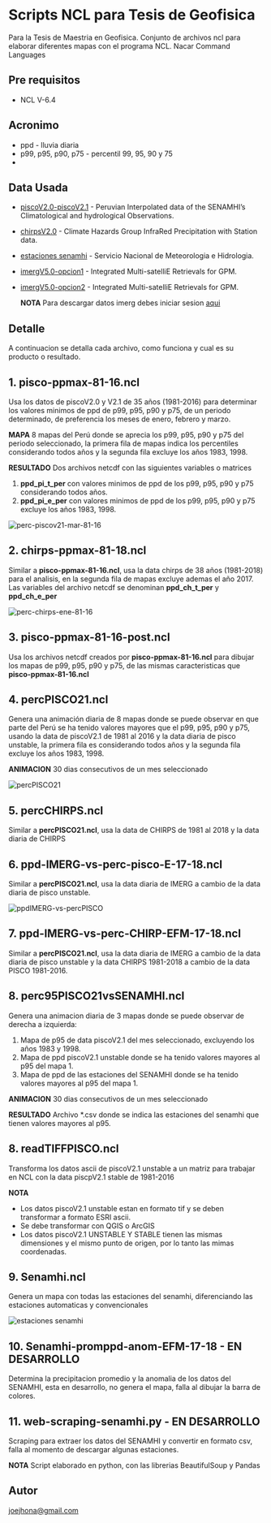 # Scripts NCL para Tesis de Geofisica

Para la Tesis de Maestria en Geofisica.
Conjunto de archivos ncl para elaborar diferentes mapas con el programa NCL.
Nacar Command Languages

## Pre requisitos 

* NCL V-6.4

## Acronimo

* ppd - lluvia diaria
* p99, p95, p90, p75 - percentil 99, 95, 90 y 75
* 

## Data Usada

* [piscoV2.0-piscoV2.1](https://www.senamhi.gob.pe/?p=observacion-de-inundaciones) - Peruvian Interpolated data of the SENAMHI’s Climatological and hydrological Observations.
* [chirpsV2.0](http://chg.geog.ucsb.edu/data/chirps/#_Data) - Climate Hazards Group InfraRed Precipitation with Station data.
* [estaciones senamhi](https://www.senamhi.gob.pe/?&p=estaciones) - Servicio Nacional de Meteorologia e Hidrologia.
* [imergV5.0-opcion1](https://disc.gsfc.nasa.gov/) - Integrated Multi-satelliE Retrievals for GPM.
* [imergV5.0-opcion2](https://disc.gsfc.nasa.gov/SSW/#keywords=) - Integrated Multi-satelliE Retrievals for GPM.

    **NOTA** Para descargar datos imerg debes iniciar sesion [aqui](https://urs.earthdata.nasa.gov/home) 

## Detalle

A continuacion se detalla cada archivo, como funciona y cual es su producto o resultado.

## 1. pisco-ppmax-81-16.ncl

Usa los datos de piscoV2.0 y V2.1 de 35 años (1981-2016) para determinar los valores minimos de ppd de p99, p95, p90 y p75, de un periodo determinado, de preferencia los meses de enero, febrero y marzo.

**MAPA** 8 mapas del Perú donde se aprecia los p99, p95, p90 y p75 del periodo seleccionado, la primera fila de mapas indica los percentiles considerando todos años y la segunda fila excluye los años 1983, 1998.

**RESULTADO** Dos archivos netcdf con las siguientes variables o matrices
1. **ppd_pi_t_per** con valores minimos de ppd de los p99, p95, p90 y p75 considerando todos años.
2. **ppd_pi_e_per** con valores minimos de ppd de los p99, p95, p90 y p75 excluye los años 1983, 1998.

![perc-piscov21-mar-81-16](https://user-images.githubusercontent.com/22982346/52011043-f67af300-24a4-11e9-8040-2dda58a7b1a4.png)

## 2. chirps-ppmax-81-18.ncl

Similar a **pisco-ppmax-81-16.ncl**, usa la data chirps de 38 años (1981-2018) para el analisis, en la segunda fila de mapas excluye ademas el año 2017. Las variables del archivo netcdf se denominan **ppd_ch_t_per** y **ppd_ch_e_per**

![perc-chirps-ene-81-16](https://user-images.githubusercontent.com/22982346/52011164-3e9a1580-24a5-11e9-9e1b-a08d44d77038.png)

## 3. pisco-ppmax-81-16-post.ncl

Usa los archivos netcdf creados por **pisco-ppmax-81-16.ncl** para dibujar los mapas de p99, p95, p90 y p75, de las mismas caracteristicas que **pisco-ppmax-81-16.ncl**

## 4. percPISCO21.ncl

Genera una animación diaria de 8 mapas donde se puede observar en que parte del Perú se ha tenido valores mayores que el p99, p95, p90 y p75, usando la data de piscoV2.1 de 1981 al 2016 y la data diaria de pisco unstable, la primera fila es considerando todos años y la segunda fila excluye los años 1983, 1998.

**ANIMACION** 30 dias consecutivos de un mes seleccionado

![percPISCO21](https://user-images.githubusercontent.com/22982346/52011071-0561a580-24a5-11e9-92d2-0213fc76f0fb.png)


## 5. percCHIRPS.ncl

Similar a **percPISCO21.ncl**, usa la data de CHIRPS de 1981 al 2018 y la data diaria de CHIRPS

## 6. ppd-IMERG-vs-perc-pisco-E-17-18.ncl

Similar a **percPISCO21.ncl**, usa la data diaria de IMERG a cambio de la data diaria de pisco unstable.

![ppdIMERG-vs-percPISCO](https://user-images.githubusercontent.com/22982346/52011145-3346ea00-24a5-11e9-9327-1272b0ed58e7.png)

## 7. ppd-IMERG-vs-perc-CHIRP-EFM-17-18.ncl

Similar a **percPISCO21.ncl**, usa la data diaria de IMERG a cambio de la data diaria de pisco unstable y la data CHIRPS 1981-2018 a cambio de la data PISCO 1981-2016.

## 8. perc95PISCO21vsSENAMHI.ncl

Genera una animacion diaria de 3 mapas donde se puede observar de derecha a izquierda:
1. Mapa de p95 de data piscoV2.1 del mes seleccionado, excluyendo los años 1983 y 1998.
2. Mapa de ppd piscoV2.1 unstable donde se ha tenido valores mayores al p95 del mapa 1.
3. Mapa de ppd de las estaciones del SENAMHI donde se ha tenido valores mayores al p95 del mapa 1.

**ANIMACION** 30 dias consecutivos de un mes seleccionado

**RESULTADO** Archivo *.csv donde se indica las estaciones del senamhi que tienen valores mayores al p95.

## 8. readTIFFPISCO.ncl

Transforma los datos ascii de piscoV2.1 unstable a un matriz para trabajar en NCL con la data piscpV2.1 stable de 1981-2016

**NOTA** 
* Los datos piscoV2.1 unstable estan en formato tif y se deben transformar a formato ESRI ascii.
* Se debe transformar con QGIS o ArcGIS
* Los datos piscoV2.1 UNSTABLE Y STABLE tienen las mismas dimensiones y el mismo punto de origen, por lo tanto las mimas coordenadas.

## 9. Senamhi.ncl

Genera un mapa con todas las estaciones del senamhi, diferenciando las estaciones automaticas y convencionales

![estaciones senamhi](https://user-images.githubusercontent.com/22982346/52013922-45785680-24ac-11e9-86fc-9fc98eec59df.png)

## 10. Senamhi-promppd-anom-EFM-17-18 - EN DESARROLLO

Determina la precipitacion promedio y la anomalia de los datos del SENAMHI, esta en desarrollo, no genera el mapa, falla al dibujar la barra de colores.

## 11. web-scraping-senamhi.py - EN DESARROLLO

Scraping para extraer los datos del SENAMHI y convertir en formato csv, falla al momento de descargar algunas estaciones. 

**NOTA** Script elaborado en python, con las librerias BeautifulSoup y Pandas 

## Autor

joejhona@gmail.com